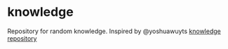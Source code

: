 # knowledge

Repository for random knowledge. Inspired by @yoshuawuyts [knowledge repository](https://github.com/yoshuawuyts/knowledge)
